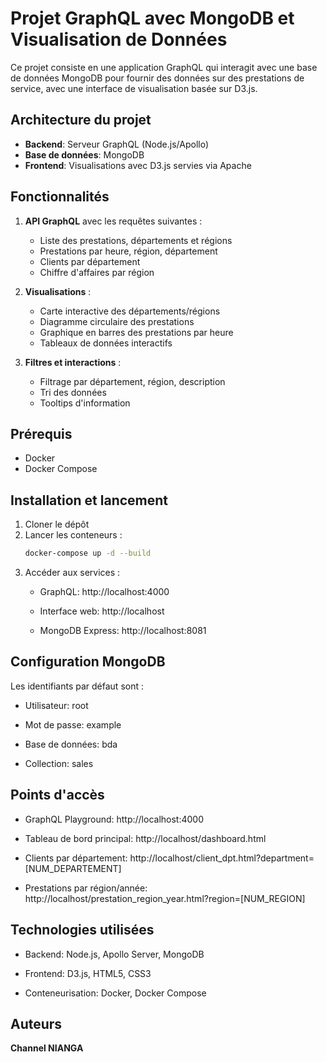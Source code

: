 # Projet GraphQL avec MongoDB et Visualisation de Données

Ce projet consiste en une application GraphQL qui interagit avec une base de données MongoDB pour fournir des données sur des prestations de service, avec une interface de visualisation basée sur D3.js.

## Architecture du projet

- **Backend**: Serveur GraphQL (Node.js/Apollo)
- **Base de données**: MongoDB
- **Frontend**: Visualisations avec D3.js servies via Apache

## Fonctionnalités

1. **API GraphQL** avec les requêtes suivantes :
   - Liste des prestations, départements et régions
   - Prestations par heure, région, département
   - Clients par département
   - Chiffre d'affaires par région

2. **Visualisations** :
   - Carte interactive des départements/régions
   - Diagramme circulaire des prestations
   - Graphique en barres des prestations par heure
   - Tableaux de données interactifs

3. **Filtres et interactions** :
   - Filtrage par département, région, description
   - Tri des données
   - Tooltips d'information

## Prérequis
- Docker
- Docker Compose

## Installation et lancement

1. Cloner le dépôt
2. Lancer les conteneurs :
   ```bash
   docker-compose up -d --build
3. Accéder aux services :
    - GraphQL: http://localhost:4000

    - Interface web: http://localhost

    - MongoDB Express: http://localhost:8081

## Configuration MongoDB
Les identifiants par défaut sont :

- Utilisateur: root

- Mot de passe: example

- Base de données: bda

- Collection: sales

## Points d'accès
- GraphQL Playground: http://localhost:4000

- Tableau de bord principal: http://localhost/dashboard.html

- Clients par département: http://localhost/client_dpt.html?department=[NUM_DEPARTEMENT]

- Prestations par région/année: http://localhost/prestation_region_year.html?region=[NUM_REGION]

## Technologies utilisées
- Backend: Node.js, Apollo Server, MongoDB

- Frontend: D3.js, HTML5, CSS3

- Conteneurisation: Docker, Docker Compose

## Auteurs
**Channel NIANGA**
